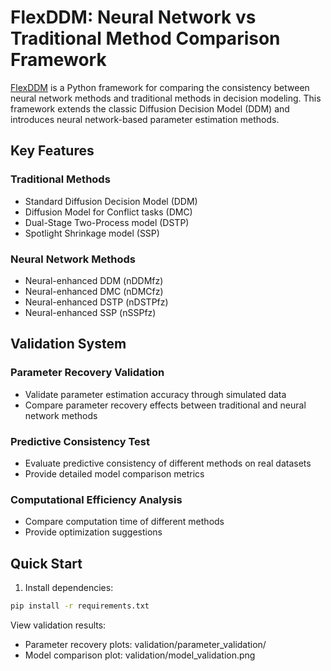 # FlexDDM: Neural Network vs Traditional Method Comparison Framework

[FlexDDM](https://github.com/joyfan00/FlexDDM) is a Python framework for comparing the consistency between neural network methods and traditional methods in decision modeling. This framework extends the classic Diffusion Decision Model (DDM) and introduces neural network-based parameter estimation methods.

## Key Features

### Traditional Methods
- Standard Diffusion Decision Model (DDM)
- Diffusion Model for Conflict tasks (DMC)
- Dual-Stage Two-Process model (DSTP)
- Spotlight Shrinkage model (SSP)

### Neural Network Methods
- Neural-enhanced DDM (nDDMfz)
- Neural-enhanced DMC (nDMCfz)
- Neural-enhanced DSTP (nDSTPfz) 
- Neural-enhanced SSP (nSSPfz)

## Validation System

### Parameter Recovery Validation
- Validate parameter estimation accuracy through simulated data
- Compare parameter recovery effects between traditional and neural network methods

### Predictive Consistency Test
- Evaluate predictive consistency of different methods on real datasets
- Provide detailed model comparison metrics

### Computational Efficiency Analysis
- Compare computation time of different methods
- Provide optimization suggestions

## Quick Start

1. Install dependencies:
```bash
pip install -r requirements.txt
```

View validation results:
- Parameter recovery plots: validation/parameter_validation/
- Model comparison plot: validation/model_validation.png
